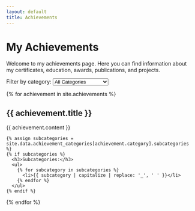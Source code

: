 ```yaml
---
layout: default
title: Achievements
---
```


# My Achievements

Welcome to my achievements page. Here you can find information about my certificates, education, awards, publications, and projects.

<div class="category-filter">
  <label for="achievement-category-select">Filter by category:</label>
  <select id="achievement-category-select" onchange="filterAchievements()">
    <option value="all">All Categories</option>
    {% for achievement in site.achievements %}
      <option value="{{ achievement.category }}">{{ achievement.title }}</option>
    {% endfor %}
  </select>
</div>

{% for achievement in site.achievements %}
  <div class="achievement-category" data-category="{{ achievement.category }}">
    <h2>{{ achievement.title }}</h2>
    {{ achievement.content }}
    
    {% assign subcategories = site.data.achievement_categories[achievement.category].subcategories %}
    {% if subcategories %}
      <h3>Subcategories:</h3>
      <ul>
        {% for subcategory in subcategories %}
          <li>{{ subcategory | capitalize | replace: '_', ' ' }}</li>
        {% endfor %}
      </ul>
    {% endif %}
  </div>
{% endfor %}

<script>
function filterAchievements() {
  var select = document.getElementById('achievement-category-select');
  var selectedCategory = select.value;
  var categories = document.getElementsByClassName('achievement-category');
  
  for (var i = 0; i < categories.length; i++) {
    if (selectedCategory === 'all' || categories[i].getAttribute('data-category') === selectedCategory) {
      categories[i].style.display = 'block';
    } else {
      categories[i].style.display = 'none';
    }
  }
}

document.addEventListener('DOMContentLoaded', function() {
  var achievementCategorySelect = document.getElementById('achievement-category-select');
  if (achievementCategorySelect) {
    achievementCategorySelect.addEventListener('change', filterAchievements);
  }
});
</script>